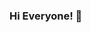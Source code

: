 ### Hi Everyone! 👋

<!--
**DanielDinucci/DanielDinucci** is a ✨ _special_ ✨ repository because its `README.md` (this file) appears on your GitHub profile.

Here are some ideas to get you started:
# [](https://github.com/DanielDinucci)  Daniel Dinucci Dantas 🖥️🖱️☕🔄 = 🏅

[![GitHub Badge](https://img.shields.io/badge/%3E-GitHub-black?style=flat&logo=github)](https://github.com/DanielDinucci)  [![Linkedin Badge](https://img.shields.io/badge/%3E-Linkedin-blue?style=flat&logo=linkedin)](https://www.linkedin.com/in/daniel-dinucci-b4279775/)  [![Gmail Badge](https://img.shields.io/badge/%3E-Gmail-red?style=flat&logo=gmail)](mailto:dddinucci@gmail.com)  [![Whatsapp Badge](https://img.shields.io/badge/%3E-Whatsapp-green?style=flat&logo=whatsapp)](https://api.whatsapp.com/send?phone=5521997127036&text=Ol%C3%A1!)

## [](https://github.com/DanielDinucci) Hi 🙋‍♂️

-  🖥️🖱️ ReactJS - React Native - Java Script 
-  ↗️ Every day a new learning experience. Proactive and mainly responsible.
-  ☕ More coffee, please.. 🙂
